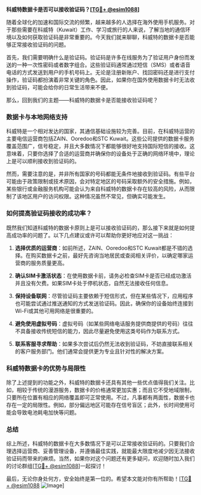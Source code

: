 **科威特数据卡是否可以接收验证码？[[TG💪+ @esim1088](https://t.me/s/esim1088)]**

随着全球化的加速和国际交流的频繁，越来越多的人选择在海外使用手机服务。对于那些需要在科威特（Kuwait）工作、学习或旅行的人来说，了解当地的通信环境以及如何获取验证码是非常重要的。今天我们就来聊聊，科威特的数据卡是否能够正常接收验证码的问题。

首先，我们需要明确什么是验证码。验证码是许多在线服务为了验证用户身份而发送的一种一次性密码或者数字组合。这些验证码通常通过短信（SMS）或者语音电话的方式发送到用户的手机号码上。无论是注册新账户、找回密码还是进行支付操作，验证码都扮演着非常关键的角色。因此，如果你在国外使用数据卡时无法收到验证码，可能会给你的日常生活带来不便。

那么，回到我们的主题——科威特的数据卡是否能接收验证码呢？

### 数据卡与本地网络支持

科威特是一个相对发达的国家，其通信基础设施较为完善。目前，在科威特运营的主要电信运营商包括ZAIN、Ooredoo和STC Kuwait。这些公司提供的数据卡服务覆盖范围广，信号稳定，并且大多数情况下都能够很好地支持国际短信的接收。这意味着，只要你选择了合适的运营商并确保你的设备处于正确的网络环境中，理论上是可以顺利接收到验证码的。

然而，需要注意的是，并非所有国家的号码都能无条件地接收到验证码。有些平台可能由于政策限制或技术原因，会对特定地区的号码采取额外的安全措施。例如，某些银行或金融服务机构可能会认为来自科威特的数据卡存在较高的风险，从而限制了该地区用户的访问权限。这种情况虽然不常见，但确实可能发生。

### 如何提高验证码接收的成功率？

既然我们知道科威特的数据卡原则上是可以接收验证码的，那么接下来就是如何提高成功率的问题了。以下几点建议或许可以帮助你更好地应对这一挑战：

1. **选择优质的运营商**：如前所述，ZAIN、Ooredoo和STC Kuwait都是不错的选择。在购买数据卡之前，最好先咨询当地居民或查阅相关评价，以确定哪家运营商的服务质量更高。
   
2. **确认SIM卡激活状态**：在使用数据卡前，请务必检查SIM卡是否已经成功激活并且没有欠费。如果SIM卡处于停机状态，自然无法接收任何信息。

3. **保持设备联网**：尽管验证码主要依赖于短信形式，但在某些情况下，应用程序也可能尝试通过推送通知的方式发送验证码。因此，确保你的设备始终连接到Wi-Fi或其他可用网络是很重要的。

4. **避免使用虚拟号码**：虚拟号码（如某些网络电话服务提供商提供的号码）往往不具备接收传统短信的能力，因此尽量避免使用这类号码作为联系方式。

5. **联系客服寻求帮助**：如果多次尝试后仍然无法收到验证码，不妨直接联系相关的客户服务部门。他们通常会提供更为专业且针对性的解决方案。

### 科威特数据卡的优势与局限性

除了上述提到的功能之外，科威特的数据卡还具有其他一些优点值得我们关注。比如，相较于传统的漫游服务，数据卡的价格通常更加实惠；而且它不受地域限制，只要所在位置有相应的网络覆盖即可正常使用。不过，凡事都有两面性，数据卡也存在一定的局限性。例如，部分偏远地区可能存在信号盲区；此外，长时间使用可能会导致电池耗电加快等问题。

### 总结

综上所述，科威特的数据卡在大多数情况下是可以正常接收验证码的。只要我们合理选择运营商、妥善管理设备，并遵循最佳实践，就能最大限度地减少因无法接收验证码而带来的麻烦。当然，如果你对这个问题还有更多疑问，欢迎随时加入我们的讨论群组[[TG💪+ @esim1088](https://t.me/s/esim1088)]一起探讨！

最后，无论你身处何方，安全始终是第一位的。希望本文能对你有所帮助！[[TG💪+ @esim1088](https://t.me/s/esim1088) ![Image](https://i.postimg.cc/4NQfJmqS/Snipaste-2025-05-13-00-14-12.png)]